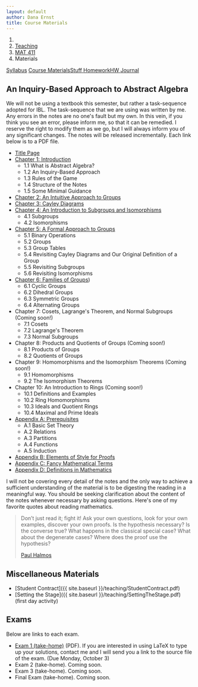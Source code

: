 ```yaml
---
layout: default
author: Dana Ernst
title: Course Materials
---
```


<ol class="breadcrumb">
  <li><a href="/"><i class="fa fa-home"></i></a></li>
  <li><a href="/teaching/">Teaching</a></li>
  <li><a href="/teaching/mat411f16">MAT 411</a></li>
  <li class="active">Materials</li>
</ol>

<div class="row">
<div class="col-xs-12">
<div class="btn-group btn-group-justified">
<a class="btn btn-default btn-success" href="{{site.baseurl}}/teaching/mat411f16/syllabus/">Syllabus</a>
<a class="btn btn-default btn-primary" href="{{site.baseurl}}/teaching/mat411f16/materials/">
<span class="hidden-xs">Course Materials</span><span class="visible-xs">Stuff</span>
</a>
<a class="btn btn-default btn-warning" href="{{site.baseurl}}/teaching/mat411f16/homework/">
<span class="hidden-xs">Homework</span><span class="visible-xs">HW</span>
</a>
<a class="btn btn-default btn-info" href="{{site.baseurl}}/teaching/mat411f16/journal/">Journal</a>
</div>
</div>
</div>

## An Inquiry-Based Approach to Abstract Algebra ##

We will not be using a textbook this semester, but rather a task-sequence adopted for IBL.  The task-sequence that we are using was written by me.  Any errors in the notes are no one's fault but my own.  In this vein, if you think you see an error, please inform me, so that it can be remedied.  I reserve the right to modify them as we go, but I will always inform you of any significant changes.  The notes will be released incrementally.  Each link below is to a PDF file.

- [Title Page]({{site.baseurl}}/teaching/mat411f16/TitlePage.pdf)
- [Chapter 1: Introduction]({{site.baseurl}}/teaching/mat411f16/Introduction.pdf)
    - 1.1 What is Abstract Algebra?
    - 1.2 An Inquiry-Based Approach
    - 1.3 Rules of the Game
    - 1.4 Structure of the Notes
    - 1.5 Some Minimal Guidance
- [Chapter 2: An Intuitive Approach to Groups]({{site.baseurl}}/teaching/mat411f16/IntuitiveGroups.pdf)
- [Chapter 3: Cayley Diagrams]({{site.baseurl}}/teaching/mat411f16/CayleyDiagrams.pdf)
- [Chapter 4: An Introduction to Subgroups and Isomorphisms]({{site.baseurl}}/teaching/mat411f16/IntroSubgroupsIsomorphisms.pdf)
    - 4.1 Subgroups
    - 4.2 Isomorphisms
- [Chapter 5: A Formal Approach to Groups]({{site.baseurl}}/teaching/mat411f16/FormalGroups.pdf)
    - 5.1 Binary Operations
    - 5.2 Groups
    - 5.3 Group Tables
    - 5.4 Revisiting Cayley Diagrams and Our Original Definition of a Group
    - 5.5 Revisiting Subgroups
    - 5.6 Revisiting Isomorphisms
- [Chapter 6: Families of Groups]({{site.baseurl}}/teaching/mat411f16/Families.pdf))
    - 6.1 Cyclic Groups
    - 6.2 Dihedral Groups
    - 6.3 Symmetric Groups
    - 6.4 Alternating Groups
- Chapter 7: Cosets, Lagrange's Theorem, and Normal Subgroups (Coming soon!)
    - 7.1 Cosets
    - 7.2 Lagrange's Theorem
    - 7.3 Normal Subgroups
- Chapter 8: Products and Quotients of Groups (Coming soon!)
    - 8.1 Products of Groups
    - 8.2 Quotients of Groups
- Chapter 9: Homomorphisms and the Isomorphism Theorems (Coming soon!)
    - 9.1 Homomorphisms
    - 9.2 The Isomorphism Theorems
- Chapter 10: An Introduction to Rings (Coming soon!)
    - 10.1 Definitions and Examples
    - 10.2 Ring Homomorphisms
    - 10.3 Ideals and Quotient Rings
    - 10.4 Maximal and Prime Ideals
- [Appendix A: Prerequisites]({{site.baseurl}}/teaching/mat411f16/Prerequisites.pdf)
    - A.1 Basic Set Theory
    - A.2 Relations
    - A.3 Partitions
    - A.4 Functions
    - A.5 Induction
- [Appendix B: Elements of Style for Proofs]({{site.baseurl}}/teaching/mat411f16/ElementsOfStyle.pdf)
- [Appendix C: Fancy Mathematical Terms]({{site.baseurl}}/teaching/mat411f16/FancyMathematicalTerms.pdf)
- [Appendix D: Definitions in Mathematics]({{site.baseurl}}/teaching/mat411f16/Definitions.pdf)

I will not be covering every detail of the notes and the only way to achieve a sufficient understanding of the material is to be digesting the reading in a meaningful way.  You should be seeking clarification about the content of the notes whenever necessary by asking questions.  Here's one of my favorite quotes about reading mathematics.

<blockquote>
  <p>Don’t just read it; fight it! Ask your own questions, look for your own examples, discover your own proofs. Is the hypothesis necessary? Is the converse true? What happens in the classical special case? What about the degenerate cases? Where does the proof use the hypothesis?</p>
  <footer><a href="http://en.wikipedia.org/wiki/Paul_Halmos">Paul Halmos</a></footer>
</blockquote>

## Miscellaneous Materials ##
- [Student Contract]({{ site.baseurl }}/teaching/StudentContract.pdf)
- [Setting the Stage]({{ site.baseurl }}/teaching/SettingTheStage.pdf) (first day activity)

## Exams ##
Below are links to each exam.

- [Exam 1 (take-home)]({{site.baseurl}}/teaching/mat411f16/411Exam1-Home.pdf) (PDF). If you are interested in using LaTeX to type up your solutions, contact me and I will send you a link to the source file of the exam. (Due Monday, October 3)
- Exam 2 (take-home). Coming soon.
- Exam 3 (take-home). Coming soon.
- Final Exam (take-home). Coming soon.

<!--
- [Exam 1 (take-home)]({{site.baseurl}}/teaching/mat411f16/411Exam1-Home.pdf) (PDF). If you are interested in using LaTeX to type up your solutions, contact me and I will send you a link to the source file of the exam. (Due Wednesday, February 24)
- [Exam 2 (take-home)]({{site.baseurl}}/teaching/mat411f16/411Exam2-Home.pdf) (PDF). If you are interested in using LaTeX to type up your solutions, contact me and I will send you a link to the source file of the exam. For the last question, you will need the following pictures of quilts that correspond to group tables for groups of order 8. (Due Monday, April 4)
    - [Quilt 1]({{site.baseurl}}/teaching/mat411f16/Quilt1.JPG)
    - [Quilt 2]({{site.baseurl}}/teaching/mat411f16/Quilt2.JPG)
    - [Quilt 3]({{site.baseurl}}/teaching/mat411f16/Quilt3.JPG)
    - [Quilt 4]({{site.baseurl}}/teaching/mat411f16/Quilt4.JPG)
    - [Quilt 5]({{site.baseurl}}/teaching/mat411f16/Quilt5.JPG)
- [Exam 3 (take-home)]({{site.baseurl}}/teaching/mat411f16/411Exam3-Home.pdf) (PDF). If you are interested in using LaTeX to type up your solutions, contact me and I will send you a link to the source file of the exam. (Due Wednesday, April 27)
- [Final Exam (take-home)]({{site.baseurl}}/teaching/mat411f16/411ExamFinal-Home.pdf) (PDF). If you are interested in using LaTeX to type up your solutions, contact me and I will send you a link to the source file of the exam. (Due by 5pm on Thursday, May 12) -->
